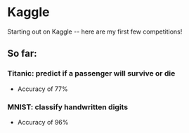 # Kaggle
Starting out on Kaggle -- here are my first few competitions!

## So far:
  ### Titanic: predict if a passenger will survive or die
  - Accuracy of 77%
  ###
   ### MNIST: classify handwritten digits
  - Accuracy of 96%
